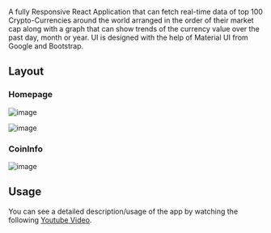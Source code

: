 
A fully Responsive React Application that can fetch real-time data of top 100 Crypto-Currencies around the world arranged in the order of their market cap along with a graph that can show trends of the currency value over the past day, month or year. UI is designed with the help of Material UI from Google and Bootstrap.    

## Layout

### Homepage
![image](https://user-images.githubusercontent.com/92756482/195985906-fbbfdcf9-785d-44d7-a2b1-41dc8b161b63.png)



![image](https://user-images.githubusercontent.com/92756482/195985938-303caf96-2db0-4de9-b46e-9f8b40ff09cd.png)

### CoinInfo
![image](https://user-images.githubusercontent.com/92756482/195985999-d07b605d-5e47-471e-b3f9-e1e970012800.png)


## Usage
You can see a detailed description/usage of the app by watching the following [Youtube Video]().
